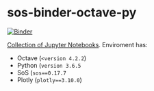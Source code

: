 # sos-binder-octave-py
[![Binder](https://mybinder.org/badge_logo.svg)](https://mybinder.org/v2/gh/zelenkastiot/sos-binder-octave-py/HEAD)

[Collection of Jupyter Notebooks](https://github.com/FINKI-Research-methodology-in-ICT/notebooks19/tree/1bf08346ae787f81dce595b9c9899507b91d3086). Enviroment has: 
- Octave (<code><version 4.2.2</code>)
- Python (<code>version 3.6.5</code>
- SoS (<code>sos==0.17.7</code>  
- Plotly (<code>plotly==3.10.0</code>)
